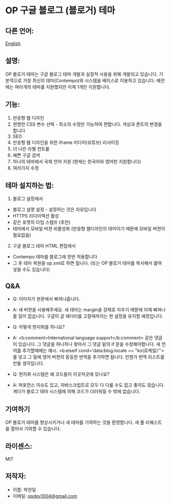 # OP 구글 블로그 (블로거) 테마

## 다른 언어:
[English](https://github.com/opdev1004/op-blogger-themes)

## 설명:
OP 블로거 테마는 구글 블로그 테마 개발과 실질적 사용을 위해 개발되고 있습니다.
기본적으로 가장 최신의 테마(Contempo)와 시스템을 베이스로 이용하고 있습니다.
예전에는 여러개의 테마를 지원했지만 이제 1개만 지원합니다.

## 기능:
1. 반응형 웹 디자인
2. 현명한 CSS 변수 선택 - 최소의 수정만 가능하여 편합니다. 색상과 폰트의 변경을 합니다
3. SEO
4. 반응형 웹 디자인을 위한 iframe 미디어(유튜브) 리사이징
5. 더 나은 라벨 컨트롤
6. 예쁜 구글 검색
7. 하나의 테마에서 국제 언어 지원 (현재는 한국어와 영어만 지원합니다)
8. 여러가지 수정

## 테마 설치하는 법:
1. 블로그 설정에서
  * 블로그 설명 설정 - 설정하는 것은 자유입니다
  * HTTPS 리다이렉션 활성
  * 같은 포맷의 타임 스탬프 (추천)
  * 테마에서 모바일 버젼 비활성화 (반응형 웹디자인의 테마이기 때문에 모바일 버젼이 필요없음)

2. 구글 블로그 테마 HTML 편집에서
  * Contempo 테마를 블로그에 한번 적용합니다
  * 그 후 테마 복원을 op.xml로 하면 됩니다. (또는 OP 블로거 테마를 복사해서 붙여넣을 수도 있습니다)

## Q&A
 * Q: 이미지가 본문에서 삐져나옵니다.
 * A: 새 버젼을 사용해주세요. 새 테마는 margin을 강제로 지우기 때문에 이제 삐져나올 일이 없습니다. 구글이 글 에디터를 고칠때까지는 현 설정을 유지할 예정입니다.

 * Q: 어떻게 현지화를 하나요?
 * A: <b:comment>International language support</b:comment> 같은 댓글이 있습니다. 그 댓글을 하나하나 찾아서 그 댓글 밑의 if 문을 수정해야합니다. 새 언어를 추가할때에는 예시. <b:elseif cond='data:blog.locale == &quot;ko(로케일)&quot;'>를 넣고 그 밑에 영어 버젼의 동등한 번역을 추가하면 됩니다. 언젠가 번역 리스트를 만들 생각입니다.

 * Q: 현지화 시스템은 왜 코드들이 이곳저곳에 있나요?
 * A: 퍼포먼스 이슈도 있고, 자바스크립트로 모두 다 다룰 수도 없고 좋지도 않습니다. 게다가 블로그 테마 시스템에 의해 코드가 더러워질 수 밖에 없습니다.

## 기여하기
OP 블로거 테마를 향상시키거나 새 테마를 기여하는 것을 환영합니다.
새 풀 리퀘스트를 열어서 기여할 수 있습니다.

## 라이센스:
 MIT

## 저작자:
* 이름: 박찬일
* 이메일: opdev1004@gmail.com
